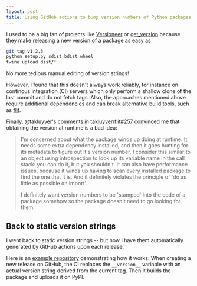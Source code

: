 ```yaml
---
layout: post
title: Using GitHub actions to bump version numbers of Python packages upon release
---
```


I used to be a big fan of projects like [Versioneer](https://github.com/warner/python-versioneer)
or [get_version](https://github.com/flying-sheep/get_version) because they make
releasing a new version of a package as easy as

```bash
git tag v1.2.3
python setup.py sdist bdist_wheel
twine upload dist/*
```

No more tedious manual editing of version strings!

However, I found that this doesn't always work reliably, for instance on
continous integration (CI) servers which only perform a shallow clone of the last
commit and do not fetch tags. Also, the approaches mentioned above require
additional dependencies and can break alternative build tools, such as [flit](https://github.com/takluyver/flit).

Finally, [@takluyver](https://github.com/takluyver)'s comments in [takluyver/flit#257](https://github.com/takluyver/flit/issues/257)
convinced me that obtaining the version at runtime is a bad idea:

> I'm concerned about what the package winds up doing at runtime. It needs some extra dependency installed, and then it goes hunting for its metadata to figure out it's version number. I consider this similar to an object using introspection to look up its variable name in the call stack: you can do it, but you shouldn't. It can also have performance issues, because it winds up having to scan every installed package to find the one that it is. And it definitely violates the principle of 'do as little as possible on import'.
>
> I definitely want version numbers to be 'stamped' into the code of a package somehow so the package doesn't need to go looking for them.

## Back to static version strings

I went back to static version strings -- but now I have them automatically
generated by GitHub actions upon each release.

Here is an [example repository](https://github.com/grst/python-ci-versioneer)
demonstrating how it works. When creating a new release on GitHub,
the CI replaces the `__version__` variable with an actual version string derived
from the current tag. Then it builds the package and uploads it on PyPI.
